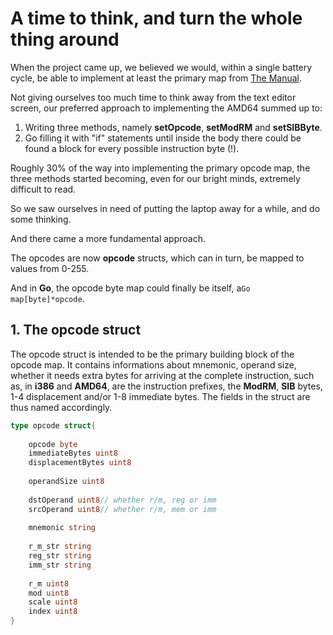 # A time to think, and turn the whole thing around
When the project came up, we believed we would, within a single battery cycle, be able to implement at least the primary map from [The Manual](https://www.amd.com/system/files/TechDocs/24594.pdf).

Not giving ourselves too much time to think away from the text editor screen, our preferred approach to implementing the AMD64 summed up to:

1. Writing three methods, namely **setOpcode**, **setModRM** and **setSIBByte**.
2. Go filling it with "if" statements until inside the body there could be found a block for every possible instruction byte (!).

Roughly 30% of the way into implementing the primary opcode map, the three methods started becoming, even for our bright minds, extremely difficult to read.

So we saw ourselves in need of putting the laptop away for a while, and do some thinking.

And there came a more fundamental approach.

The opcodes are now **opcode** structs, which can in turn, be mapped to values from 0-255.

And in **Go**, the opcode byte map could finally be itself, a```Go map[byte]*opcode```.

## 1. The opcode struct

The opcode struct is intended to be the primary building block of the opcode map. It contains informations about mnemonic, operand size, whether it needs extra bytes for arriving at the complete instruction, such as, in **i386** and **AMD64**, are the instruction prefixes, the **ModRM**, **SIB** bytes, 1-4 displacement and/or 1-8 immediate bytes. The fields in the struct are thus named accordingly.

```Go
type opcode struct{
	
	opcode byte
	immediateBytes uint8
	displacementBytes uint8
	
	operandSize uint8
	
	dstOperand uint8// whether r/m, reg or imm
	srcOperand uint8// whether r/m, mem or imm
	
	mnemonic string
	
	r_m_str string
	reg_str string
	imm_str string
	
	r_m uint8
	mod uint8
	scale uint8
	index uint8
}
```